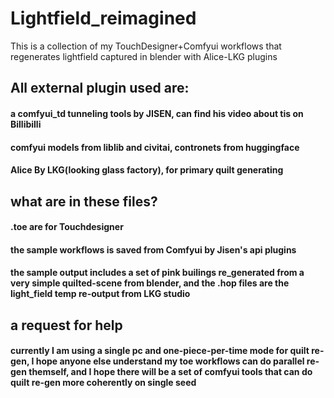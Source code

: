 # Lightfield_reimagined
This is a collection of my TouchDesigner+Comfyui workflows that regenerates lightfield captured in blender with Alice-LKG plugins

## All external plugin used are:
#### a comfyui_td tunneling tools by JISEN, can find his video about tis on Billibilli
#### comfyui models from liblib and civitai, contronets from huggingface
#### Alice By LKG(looking glass factory), for primary quilt generating

## what are in these files?
#### .toe are for Touchdesigner
#### the sample workflows is saved from Comfyui by Jisen's api plugins
#### the sample output includes a set of pink builings re_generated from a very simple quilted-scene from blender, and the .hop files are the light_field temp re-output from LKG studio


## a request for help
#### currently I am using a single pc and one-piece-per-time mode for quilt re-gen, I hope anyone else understand my toe workflows can do parallel re-gen themself, and I hope there will be a set of comfyui tools that can do quilt re-gen more coherently on single seed
